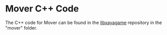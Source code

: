 # Mover C++ Code

The C++ code for Mover can be found in the [libxayagame](https://github.com/xaya/libxayagame) repository in the "mover" folder.


